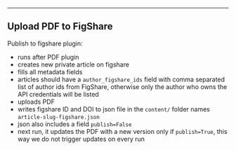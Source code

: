 -------------
Upload PDF to FigShare
-------------

Publish to figshare plugin:

* runs after PDF plugin
* creates new private article on figshare
* fills all metadata fields
* articles should have a `author_figshare_ids` field with comma separated list of author ids from FigShare, otherwise
only the author who owns the API credentials will be listed 
* uploads PDF
* writes figshare ID and DOI to json file in the `content/` folder names `article-slug-figshare.json`
* json also includes a field `publish=False`
* next run, it updates the PDF with a new version only if `publish=True`, this way we do not trigger updates on every run
